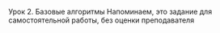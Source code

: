 Урок 2. Базовые алгоритмы
Напоминаем, это задание для самостоятельной работы, без оценки преподавателя